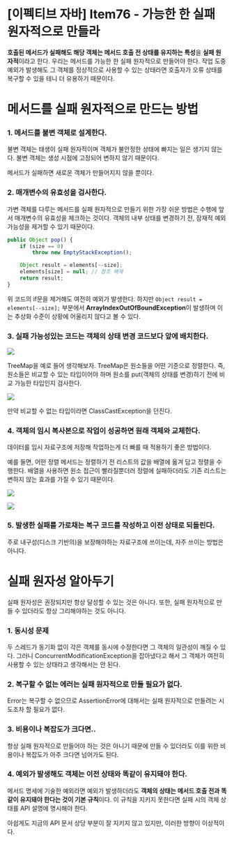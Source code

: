 # [이펙티브 자바] Item76 - 가능한 한 실패 원자적으로 만들라

**호출된 메서드가 실패해도 해당 객체는 메서드 호출 전 상태를 유지하는 특성**을 **실패 원자적**이라고 한다. 우리는 메서드를 가능한 한 실패 원자적으로 만들어야 한다. 작업 도중 예외가 발생해도 그 객체를 정상적으로 사용할 수 있는 상태라면 호출자가 오류 상태를 복구할 수 있을 테니 더 유용하기 때문이다.

# 메서드를 실패 원자적으로 만드는 방법

### 1. 메서드를 불변 객체로 설계한다.

불변 객체는 태생이 실패 원자적이며 객체가 불안정한 상태에 빠지는 일은 생기지 않는다. 불변 객체는 생성 시점에 고정되어 변하지 않기 때문이다. 

메서드가 실패하면 새로운 객체가 만들어지지 않을 뿐이다.

### 2. 매개변수의 유효성을 검사한다.

가변 객체를 다루는 메서드를 실패 원자적으로 만들기 위한 가장 쉬운 방법은 수행에 앞서 매개변수의 유효성을 체크하는 것이다. 객체의 내부 상태를 변경하기 전, 잠재적 예외 가능성을 제거할 수 있기 때문이다.

```jsx
public Object pop() {
    if (size == 0)
        throw new EmptyStackException();

    Object result = elements[--size];
    elements[size] = null; // 참조 해제
    return result;
}
```

위 코드의 if문을 제거해도 여전히 예외가 발생한다. 하지만 `Object result = elements[--size];` 부분에서 **ArrayIndexOutOfBoundException**이 발생하며 이는 추상화 수준이 상황에 어울리지 않다고 볼 수 있다.

### 3. 실패 가능성있는 코드는 객체의 상태 변경 코드보다 앞에 배치한다.

![](https://blog.kakaocdn.net/dn/b0deN8/btrhX19teOT/2JoTzPJVAqlvH2u5nUYfj0/img.png)

TreeMap을 예로 들어 생각해보자. TreeMap은 원소들을 어떤 기준으로 정렬한다. 즉, 원소들은 비교할 수 있는 타입이어야 하며 원소를 put(객체의 상태를 변경)하기 전에 비교 가능한 타입인지 검사한다. 

![](https://blog.kakaocdn.net/dn/J3Mjv/btrhVYrQkZb/iGUmbcVdQXUsD8e0nGUm51/img.png)

만약 비교할 수 없는 타입이라면 ClassCastException을 던진다.

### 4. 객체의 임시 복사본으로 작업이 성공하면 원래 객체와 교체한다.

데이터를 임시 자료구조에 저장해 작업하는게 더 빠를 때 적용하기 좋은 방법이다. 

예를 들면, 어떤 정렬 메서드는 정렬하기 전 리스트의 값을 배열에 옮겨 담고 정렬을 수행한다. 배열을 사용하면 원소 접근이 빨라질뿐더러 정렬에 실패하더라도 기존 리스트는 변하지 않는 효과를 가질 수 있기 때문이다.

![](https://blog.kakaocdn.net/dn/sh9Dm/btrhWJONhsE/6twH08dn89YPcbrxOAZiY0/img.png)

![](https://blog.kakaocdn.net/dn/cCVzdT/btrh3puJ8kR/drrHmt1APP7nNtovYlCKKk/img.png)

### 5. 발생한 실패를 가로채는 복구 코드를 작성하고 이전 상태로 되돌린다.

주로 내구성(디스크 기반의)을 보장해야하는 자료구조에 쓰이는데, 자주 쓰이는 방법은 아니다. 

# 실패 원자성 알아두기

실패 원자성은 권장되지만 항상 달성할 수 있는 것은 아니다. 또한, 실패 원자적으로 만들 수 있더라도 항상 그리해야하는 것도 아니다.

### 1. 동시성 문제

두 스레드가 동기화 없이 각은 객체를 동시에 수정한다면 그 객체의 일관성이 깨질 수 있다. 그러니 ConcurrentModificationException을 잡아냈다고 해서 그 객체가 여전히 사용할 수 있는 상태라고 생각해서는 안 된다.

### 2. 복구할 수 없는 에러는 실패 원자적으로 만들 필요가 없다.

Error는 복구할 수 없으므로 AssertionError에 대해서는 실패 원자적으로 만들려는 시도조차 할 필요가 없다.

### 3. 비용이나 복잡도가 크다면..

항상 실패 원자적으로 만들어야 하는 것은 아니기 때문에 만들 수 있더라도 이를 위한 비용이나 복잡도가 아주 크다면 넘어가도 된다. 

### 4. 예외가 발생해도 객체는 이전 상태와 똑같이 유지돼야 한다.

메서드 명세에 기술한 예외라면 예외가 발생하더라도 **객체의 상태는 메서드 호출 전과 똑같이 유지돼야 한다는 것이 기본 규칙**이다. 이 규칙을 지키지 못한다면 실패 시의 객체 상태를 API 설명에 명시해야 한다. 

아쉽게도 지금의 API 문서 상당 부분이 잘 지키지 않고 있지만, 이러한 방향이 이상적이다.